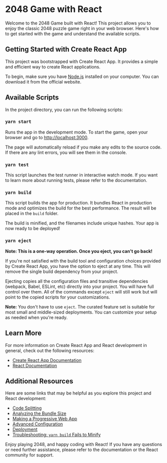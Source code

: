 # 2048 Game with React

Welcome to the 2048 Game built with React! This project allows you to enjoy the classic 2048 puzzle game right in your web browser. Here's how to get started with the game and understand the available scripts.

## Getting Started with Create React App

This project was bootstrapped with Create React App. It provides a simple and efficient way to create React applications.

To begin, make sure you have [Node.js](https://nodejs.org/) installed on your computer. You can download it from the official website.

## Available Scripts

In the project directory, you can run the following scripts:

### `yarn start`

Runs the app in the development mode. To start the game, open your browser and go to [http://localhost:3000](http://localhost:3000).

The page will automatically reload if you make any edits to the source code. If there are any lint errors, you will see them in the console.

### `yarn test`

This script launches the test runner in interactive watch mode. If you want to learn more about running tests, please refer to the documentation.

### `yarn build`

This script builds the app for production. It bundles React in production mode and optimizes the build for the best performance. The result will be placed in the `build` folder.

The build is minified, and the filenames include unique hashes. Your app is now ready to be deployed!

### `yarn eject`

**Note: This is a one-way operation. Once you eject, you can't go back!**

If you're not satisfied with the build tool and configuration choices provided by Create React App, you have the option to eject at any time. This will remove the single build dependency from your project.

Ejecting copies all the configuration files and transitive dependencies (webpack, Babel, ESLint, etc) directly into your project. You will have full control over them. All of the commands except `eject` will still work but will point to the copied scripts for your customizations.

**Note:** You don't have to use `eject`. The curated feature set is suitable for most small and middle-sized deployments. You can customize your setup as needed when you're ready.

## Learn More

For more information on Create React App and React development in general, check out the following resources:

- [Create React App Documentation](https://reactjs.org/docs/create-a-new-react-app.html)
- [React Documentation](https://reactjs.org/docs/getting-started.html)

## Additional Resources

Here are some links that may be helpful as you explore this project and React development:

- [Code Splitting](https://facebook.github.io/create-react-app/docs/code-splitting)
- [Analyzing the Bundle Size](https://facebook.github.io/create-react-app/docs/analyzing-the-bundle-size)
- [Making a Progressive Web App](https://facebook.github.io/create-react-app/docs/making-a-progressive-web-app)
- [Advanced Configuration](https://facebook.github.io/create-react-app/docs/advanced-configuration)
- [Deployment](https://facebook.github.io/create-react-app/docs/deployment)
- [Troubleshooting: `yarn build` Fails to Minify](https://facebook.github.io/create-react-app/docs/troubleshooting#npm-run-build-fails-to-minify)

Enjoy playing 2048, and happy coding with React! If you have any questions or need further assistance, please refer to the documentation or the React community for support.
